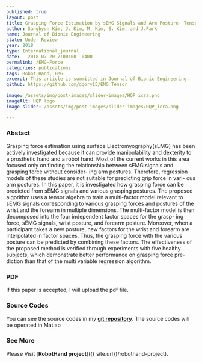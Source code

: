 ```yaml
---
published: true
layout: post
title: Grasping Force Estimation by sEMG Signals and Arm Posture- Tensor Decomposition Based Approach
author: Sanghyun Kim, J. Kim, M. Kim, S. Kim, and J.Park
name: Journal of Bionic Engineering
state: Under Review
year: 2018
type: International_journal
date:   2018-07-20 7:00:00 -0400
permalink: /EMG-Force
categories: publications
tags: Robot_Hand, EMG
excerpt: This article is summitted in Journal of Bionic Engineering. 
github: https://github.com/ggory15/EMG_Tensor

image: /assets/img/post-images/slider-images/HQP_icra.png
imageAlt: HQP logo
image-slider: /assets/img/post-images/slider-images/HQP_icra.png

---
```


### Abstact 
Grasping force estimation using surface Electromyography(sEMG) has been actively investigated because
it can provide manipulability and dexterity to a prosthetic hand and a robot hand. Most of the current works in
this area focused only on finding the relationship between sEMG signals and grasping force without consider-
ing arm postures. Therefore, regression models of these studies are not suitable for predicting grip force in vari-
ous arm postures. In this paper, it is investigated how grasping force can be predicted from sEMG signals and
various grasping postures. The proposed algorithm uses a tensor algebra to train a multi-factor model relevant
to sEMG signals corresponding to various grasping forces and postures of the wrist and the forearm in multiple
dimensions. The multi-factor model is then decomposed into the four independent factor spaces for the grasp-
ing force, sEMG signals, wrist posture, and forearm posture. Moreover, when a participant takes a new posture,
new factors for the wrist and forearm are interpolated in factor spaces. Thus, the grasping force with the various
posture can be predicted by combining these factors. The effectiveness of the proposed method is verified
through experiments with five healthy subjects, which demonstrate better performance on grasping force pre-
diction than that of the multi variable regression algorithm.

### PDF 
If this paper is accepted, I will upload the pdf file.

### Source Codes
You can see the source codes in my [**git repository**](https://github.com/ggory15/EMG_Tensor).
The source codes will be operated in Matlab 

### See More
Please Visit [**RobotHand project**]({{ site.url}}/robothand-project).


